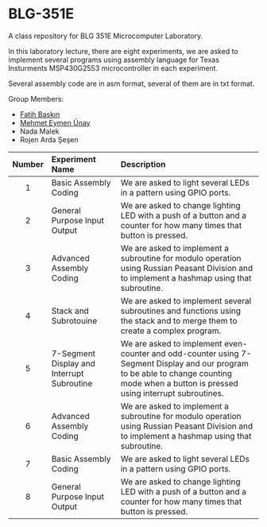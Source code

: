 # BLG-351E
A class repository for BLG 351E Microcomputer Laboratory.

In this laboratory lecture, there are eight experiments, we are asked to implement several programs using assembly language for Texas Insturments MSP430G2553 microcontroller in each experiment.

Several assembly code are in asm format, several of them are in txt format.

Group Members:
- [Fatih Baskın](https://github.com/fthbaskin)
- [Mehmet Eymen Ünay](https://github.com/Eymay)
- Nada Malek
- Rojen Arda Şeşen

| Number | Experiment Name | Description |
| :----: | :-------------- | :---------- |
| 1 | Basic Assembly Coding                      | We are asked to light several LEDs in a pattern using GPIO ports. |
| 2 | General Purpose Input Output               | We are asked to change lighting LED with a push of a button and a counter for how many times that button is pressed. |
| 3 | Advanced Assembly Coding                   | We are asked to implement a subroutine for modulo operation using Russian Peasant Division and to implement a hashmap using that subroutine. |
| 4 | Stack and Subrotouine                      | We are asked to implement several subroutines and functions using the stack and to merge them to create a complex program. |
| 5 | 7-Segment Display and Interrupt Subroutine | We are asked to implement even-counter and odd-counter using 7-Segment Display and our program to be able to change counting mode when a button is pressed using interrupt subroutines. |
| 6 | Advanced Assembly Coding     | We are asked to implement a subroutine for modulo operation using Russian Peasant Division and to implement a hashmap using that subroutine. |
| 7 | Basic Assembly Coding        | We are asked to light several LEDs in a pattern using GPIO ports. |
| 8 | General Purpose Input Output | We are asked to change lighting LED with a push of a button and a counter for how many times that button is pressed. |
